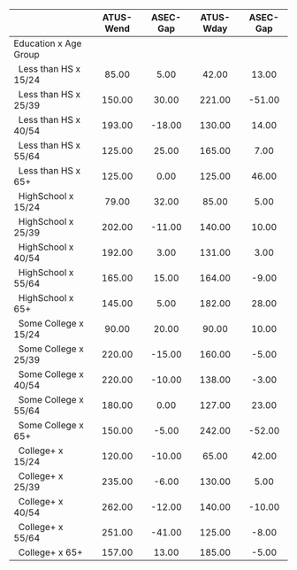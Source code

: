 
|                      |    ATUS-Wend |     ASEC-Gap |    ATUS-Wday |     ASEC-Gap |
| -------------------- | :----------: | :----------: | :----------: | :----------: |
| Education x Age Group |              |              |              |              |
| &nbsp;&nbsp;Less than HS x 15/24 |        85.00 |         5.00 |        42.00 |        13.00 |
| &nbsp;&nbsp;Less than HS x 25/39 |       150.00 |        30.00 |       221.00 |       -51.00 |
| &nbsp;&nbsp;Less than HS x 40/54 |       193.00 |       -18.00 |       130.00 |        14.00 |
| &nbsp;&nbsp;Less than HS x 55/64 |       125.00 |        25.00 |       165.00 |         7.00 |
| &nbsp;&nbsp;Less than HS x 65+ |       125.00 |         0.00 |       125.00 |        46.00 |
| &nbsp;&nbsp;HighSchool x 15/24 |        79.00 |        32.00 |        85.00 |         5.00 |
| &nbsp;&nbsp;HighSchool x 25/39 |       202.00 |       -11.00 |       140.00 |        10.00 |
| &nbsp;&nbsp;HighSchool x 40/54 |       192.00 |         3.00 |       131.00 |         3.00 |
| &nbsp;&nbsp;HighSchool x 55/64 |       165.00 |        15.00 |       164.00 |        -9.00 |
| &nbsp;&nbsp;HighSchool x 65+ |       145.00 |         5.00 |       182.00 |        28.00 |
| &nbsp;&nbsp;Some College x 15/24 |        90.00 |        20.00 |        90.00 |        10.00 |
| &nbsp;&nbsp;Some College x 25/39 |       220.00 |       -15.00 |       160.00 |        -5.00 |
| &nbsp;&nbsp;Some College x 40/54 |       220.00 |       -10.00 |       138.00 |        -3.00 |
| &nbsp;&nbsp;Some College x 55/64 |       180.00 |         0.00 |       127.00 |        23.00 |
| &nbsp;&nbsp;Some College x 65+ |       150.00 |        -5.00 |       242.00 |       -52.00 |
| &nbsp;&nbsp;College+ x 15/24 |       120.00 |       -10.00 |        65.00 |        42.00 |
| &nbsp;&nbsp;College+ x 25/39 |       235.00 |        -6.00 |       130.00 |         5.00 |
| &nbsp;&nbsp;College+ x 40/54 |       262.00 |       -12.00 |       140.00 |       -10.00 |
| &nbsp;&nbsp;College+ x 55/64 |       251.00 |       -41.00 |       125.00 |        -8.00 |
| &nbsp;&nbsp;College+ x 65+ |       157.00 |        13.00 |       185.00 |        -5.00 |

